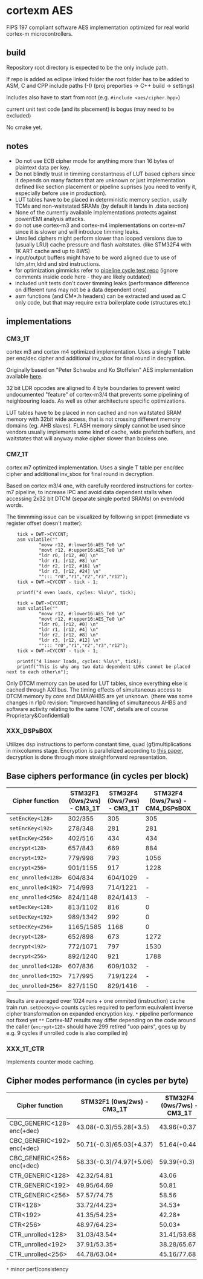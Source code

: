 # cortexm AES

FIPS 197 compliant software AES implementation optimized for real world cortex-m microcontrollers.

## build

Repository root directory is expected to be the only include path.

If repo is added as eclipse linked folder the root folder has to be added to ASM, C and CPP include paths (-I)
(proj preporties -> C++ build -> settings)

Includes also have to start from root (e.g. `#include <aes/cipher.hpp>`)

current unit test code (and its placement) is bogus (may need to be excluded)

No cmake yet.

## notes
- Do not use ECB cipher mode for anything more than 16 bytes of plaintext data per key.
- Do not blindly trust in timming constantness of LUT based ciphers since it depends on many factors that are 
unknown or just implementation defined like section placement or pipeline suprises (you need to verify it, especially before use in production).
- LUT tables have to be placed in deterministic memory section, usally TCMs and non-waitstated SRAMs (by default it lands in .data section)
- None of the currently available implementations protects against power/EMI analysis attacks.
- do not use cortex-m3 and cortex-m4 implementations on cortex-m7 since it is slower and will introduce timming leaks.
- Unrolled ciphers might perform slower than looped versions due to (usually LRU) cache pressure and flash waitstates. (like STM32F4 with 1K ART cache and up to 8WS)
- input/output buffers might have to be word aligned due to use of ldm,stm,ldrd and strd instructions.
- for optimization gimmicks refer to [pipeline cycle test repo](https://github.com/jnk0le/random/tree/master/pipeline%20cycle%20test) (ignore comments insidie code here - they are likely outdated)
- included unit tests don't cover timming leaks (performance difference on different runs may not be a data dependent ones)  
- asm functions (and CM*.h headers) can be extracted and used as C only code, but that may require extra boilerplate code (structures etc.)

## implementations

### CM3_1T

cortex m3 and cortex m4 optimized implementation.
Uses a single T table per enc/dec cipher and additional inv_sbox for final round in decryption.

Originally based on "Peter Schwabe and Ko Stoffelen" AES implementation available [here](https://github.com/Ko-/aes-armcortexm).

32 bit LDR opcodes are aligned to 4 byte boundaries to prevent weird undocumented "feature" of cortex-m3/4 that prevents some pipelining of neighbouring loads.
As well as other architecture specific optimizations.

LUT tables have to be placed in non cached and non waitstated SRAM memory with 32bit wide access, that is not crossing different memory domains (eg. AHB slaves).
FLASH memory simply cannot be used since vendors usually implements some kind of cache, wide prefetch buffers, and waitstates that will anyway make cipher slower than boxless one.

### CM7_1T

cortex m7 optimized implementation.
Uses a single T table per enc/dec cipher and additional inv_sbox for final round in decryption.

Based on cortex m3/4 one, with carefully reordered instructions for cortex-m7 pipeline, to increase IPC and avoid data dependent 
stalls when accessing 2x32 bit DTCM (separate single ported SRAMs) on even/odd words. 

The timmming issue can be visualized by following snippet (immediate vs register offset doesn't matter):

```
	tick = DWT->CYCCNT;
	asm volatile(""
			"movw r12, #:lower16:AES_Te0 \n"
			"movt r12, #:upper16:AES_Te0 \n"
			"ldr r0, [r12, #0] \n"
			"ldr r1, [r12, #8] \n"
			"ldr r2, [r12, #16] \n"
			"ldr r3, [r12, #24] \n"
			""::: "r0","r1","r2","r3","r12");
	tick = DWT->CYCCNT - tick - 1;

	printf("4 even loads, cycles: %lu\n", tick);

	tick = DWT->CYCCNT;
	asm volatile(""
			"movw r12, #:lower16:AES_Te0 \n"
			"movt r12, #:upper16:AES_Te0 \n"
			"ldr r0, [r12, #0] \n"
			"ldr r1, [r12, #4] \n"
			"ldr r2, [r12, #8] \n"
			"ldr r3, [r12, #12] \n"
			""::: "r0","r1","r2","r3","r12");
	tick = DWT->CYCCNT - tick - 1;

	printf("4 linear loads, cycles: %lu\n", tick);
	printf("This is why any two data dependent LDRs cannot be placed next to each other\n");
```

Only DTCM memory can be used for LUT tables, since everything else is cached through AXI bus.
The timing effects of simultaneous access to DTCM memory by core and DMA/AHBS are yet unknown. (there was some changes in r1p0 revision: "Improved handling of simultaneous AHBS and software activity relating to the same TCM", details are of course Proprietary&Confidential)

### XXX_DSPsBOX

Utilizes dsp instructions to perform constant time, quad (gf)multiplications in mixcolumns stage.
Encryption is parallelized according to [this paper](http://www.wseas.us/e-library/conferences/2009/moscow/AIC/AIC44.pdf), decryption is done through more straightforward representation.

## Base ciphers performance (in cycles per block)

| Cipher function     | STM32F1 (0ws/2ws) - CM3_1T | STM32F4 (0ws/7ws) - CM3_1T | STM32F4 (0ws/7ws) - CM4_DSPsBOX | STM32H7 - CM7_1T | STM32H7 - CM7_DSPsBOX |
|---------------------|----------------------------|----------------------------|---------------------------------|------------------|-----------------------|
| `setEncKey<128>`    | 302/355   | 305      | 305 | 157* | 157* |
| `setEncKey<192>`    | 278/348   | 281      | 281 | 140* | 140* |
| `setEncKey<256>`    | 402/516   | 434      | 434 | 227* | 227* |
| `encrypt<128>`      | 657/843   | 669      | 884 | 302 | 411 |
| `encrypt<192>`      | 779/998   | 793      | 1056 | 358 | 491 |
| `encrypt<256>`      | 901/1155  | 917      | 1228 | 414 | 571 |
| `enc_unrolled<128>` | 604/834   | 604/1029 | - | 281 | - |
| `enc_unrolled<192>` | 714/993   | 714/1221 | - | 333 | - |
| `enc_unrolled<256>` | 824/1148  | 824/1413 | - | 385 | - |
| `setDecKey<128>`    | 813/1102  | 816      | 0 | 412* | (1T) |
| `setDecKey<192>`    | 989/1342  | 992      | 0 | 500* | (1T) |
| `setDecKey<256>`    | 1165/1585 | 1168     | 0 | 588* | (1T) |
| `decrypt<128>`      | 652/898   | 673      | 1272 | 304 | (1T) |
| `decrypt<192>`      | 772/1071  | 797      | 1530 | 360 | (1T) |
| `decrypt<256>`      | 892/1240  | 921      | 1788 | 416 | (1T) |
| `dec_unrolled<128>` | 607/836   | 609/1032 | - | 282 | - |
| `dec_unrolled<192>` | 717/995   | 719/1224 | - | 334 | - |
| `dec_unrolled<256>` | 827/1150  | 829/1416 | - | 386 | - |

Results are averaged over 1024 runs + one ommited (instruction) cache train run.
`setDecKey<>` counts cycles required to perform equivalent inverse cipher transformation on expanded encryption key.
`*` pipeline performance not fixed yet
`**` Cortex-M7 results may differ depending on the code around the caller (`encrypt<128>` should have 299 retired "uop pairs", goes up by e.g. 9 cycles if unrolled code is also compiled in)

### XXX_1T_CTR

Implements counter mode caching.

## Cipher modes performance (in cycles per byte)

| Cipher function            | STM32F1 (0ws/2ws) - CM3_1T | STM32F4 (0ws/7ws) - CM3_1T | STM32H7 - CM7_1T |
|----------------------------|-----------------------------|-----------------------------|------------------|
| CBC_GENERIC<128> enc(+dec) | 43.08(-0.3)/55.28(+3.5)     | 43.96(+0.37)                | 19.83(+0.24)      |
| CBC_GENERIC<192> enc(+dec) | 50.71(-0.3)/65.03(+4.37)    | 51.64(+0.44)                | 23.39(+0.24)      |
| CBC_GENERIC<256> enc(+dec) | 58.33(-0.3)/74.97(+5.06)    | 59.39(+0.3)                 | 26.88(+0.24)      |
| CTR_GENERIC<128>           | 42.32/54.81                 | 43.06                       | 19.50            |
| CTR_GENERIC<192>           | 49.95/64.69                 | 50.81                       | 23.00            |
| CTR_GENERIC<256>           | 57.57/74.75                 | 58.56                       | 26.50            |
| CTR<128>                   | 33.72/44.23*                 | 34.53*                       | 15.64*           |
| CTR<192>                   | 41.35/54.23*                 | 42.28*                       | 19.14*           |
| CTR<256>                   | 48.97/64.23*                 | 50.03*                       | 22.64*           |
| CTR_unrolled<128>          | 31.03/43.54*                 | 31.41/53.68*                 | 14.52           |
| CTR_unrolled<192>          | 37.91/53.35*                 | 38.28/65.67*                 | 17.77           |
| CTR_unrolled<256>          | 44.78/63.04*                 | 45.16/77.68*                 | 21.02           |

`*` minor perf/consistency
